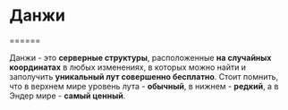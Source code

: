 # Данжи
======

Данжи - это __серверные структуры__, расположенные __на случайных координатах__ в любых изменениях, в которых можно найти и заполучить __уникальный лут совершенно бесплатно__. Стоит помнить, что в верхнем мире уровень лута - **обычный**, в нижнем - **редкий**, а в Эндер мире - **самый ценный**.
